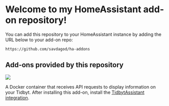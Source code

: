 # Welcome to my HomeAssistant add-on repository!

You can add this repository to your HomeAssistant instance by adding the URL below to your add-on repo:

```txt
https://github.com/savdagod/ha-addons
```

## Add-ons provided by this repository

<p>
  <img src="https://raw.githubusercontent.com/savdagod/ha-addons/main/TidbytAssistant/logo.png">
</p>

A Docker container that receives API requests to display information on your Tidbyt.
After installing this add-on, install the [TidbytAssistant integration](https://github.com/savdagod/TidbytAssistant).
